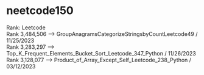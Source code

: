 # neetcode150

Rank: Leetcode  <br>
Rank 3,484,506 --> GroupAnagramsCategorizeStringsbyCountLeetcode49 / 11/25/2023 <br>
Rank 3,283,297 --> Top_K_Frequent_Elements_Bucket_Sort_Leetcode_347_Python   / 11/26/2023 <br>
Rank 3,128,077 --> Product_of_Array_Except_Self_Leetcode_238_Python  / 03/12/2023 <br>

